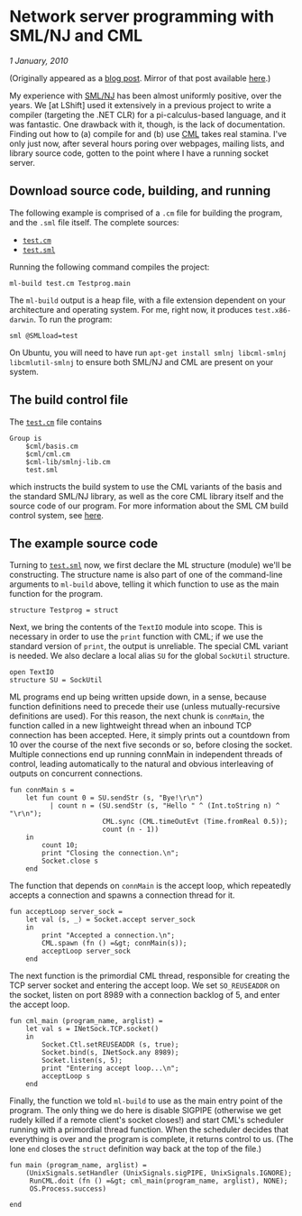 # Network server programming with SML/NJ and CML

<i>1 January, 2010</i>

(Originally appeared as a [blog
post](http://www.lshift.net/blog/2010/01/01/network-server-programming-with-smlnj-and-cml). Mirror
of that post available
[here](http://homepages.kcbbs.gen.nz/tonyg/lshift_archive/network-server-programming-with-smlnj-and-cml-20100101.html).)

My experience with [SML/NJ](http://www.smlnj.org/) has been almost
uniformly positive, over the years. We [at LShift] used it extensively
in a previous project to write a compiler (targeting the .NET CLR) for
a pi-calculus-based language, and it was fantastic. One drawback with
it, though, is the lack of documentation. Finding out how to (a)
compile for and (b) use [CML](http://cml.cs.uchicago.edu/) takes real
stamina. I've only just now, after several hours poring over webpages,
mailing lists, and library source code, gotten to the point where I
have a running socket server.

## Download source code, building, and running

The following example is comprised of a `.cm` file for building the
program, and the `.sml` file itself. The complete sources:

 - [`test.cm`](https://raw.github.com/tonyg/smlnj-networking/master/test.cm)
 - [`test.sml`](https://raw.github.com/tonyg/smlnj-networking/master/test.sml)

Running the following command compiles the project:

    ml-build test.cm Testprog.main

The `ml-build` output is a heap file, with a file extension dependent
on your architecture and operating system. For me, right now, it
produces `test.x86-darwin`. To run the program:

    sml @SMLload=test

On Ubuntu, you will need to have run `apt-get install smlnj
libcml-smlnj libcmlutil-smlnj` to ensure both SML/NJ and CML are
present on your system.

## The build control file

The
[`test.cm`](https://raw.github.com/tonyg/smlnj-networking/master/test.cm)
file contains

    Group is
        $cml/basis.cm
        $cml/cml.cm
        $cml-lib/smlnj-lib.cm
        test.sml

which instructs the build system to use the CML variants of the basis
and the standard SML/NJ library, as well as the core CML library
itself and the source code of our program. For more information about
the SML CM build control system, see
[here](http://www.smlnj.org/doc/CM/index.html).

## The example source code

Turning to
[`test.sml`](https://raw.github.com/tonyg/smlnj-networking/master/test.sml)
now, we first declare the ML structure (module) we'll be
constructing. The structure name is also part of one of the
command-line arguments to `ml-build` above, telling it which function
to use as the main function for the program.

    structure Testprog = struct

Next, we bring the contents of the `TextIO` module into scope. This is
necessary in order to use the `print` function with CML; if we use the
standard version of `print`, the output is unreliable. The special CML
variant is needed. We also declare a local alias `SU` for the global
`SockUtil` structure.

    open TextIO
    structure SU = SockUtil

ML programs end up being written upside down, in a sense, because
function definitions need to precede their use (unless
mutually-recursive definitions are used). For this reason, the next
chunk is `connMain`, the function called in a new lightweight thread
when an inbound TCP connection has been accepted. Here, it simply
prints out a countdown from 10 over the course of the next five
seconds or so, before closing the socket. Multiple connections end up
running connMain in independent threads of control, leading
automatically to the natural and obvious interleaving of outputs on
concurrent connections.

    fun connMain s =
        let fun count 0 = SU.sendStr (s, "Bye!\r\n")
              | count n = (SU.sendStr (s, "Hello " ^ (Int.toString n) ^ "\r\n");
                           CML.sync (CML.timeOutEvt (Time.fromReal 0.5));
                           count (n - 1))
        in
            count 10;
            print "Closing the connection.\n";
            Socket.close s
        end

The function that depends on `connMain` is the accept loop, which
repeatedly accepts a connection and spawns a connection thread for it.

    fun acceptLoop server_sock =
        let val (s, _) = Socket.accept server_sock
        in
            print "Accepted a connection.\n";
            CML.spawn (fn () =&gt; connMain(s));
            acceptLoop server_sock
        end

The next function is the primordial CML thread, responsible for
creating the TCP server socket and entering the accept loop. We set
`SO_REUSEADDR` on the socket, listen on port 8989 with a connection
backlog of 5, and enter the accept loop.

    fun cml_main (program_name, arglist) =
        let val s = INetSock.TCP.socket()
        in
            Socket.Ctl.setREUSEADDR (s, true);
            Socket.bind(s, INetSock.any 8989);
            Socket.listen(s, 5);
            print "Entering accept loop...\n";
            acceptLoop s
        end

Finally, the function we told `ml-build` to use as the main entry
point of the program. The only thing we do here is disable SIGPIPE
(otherwise we get rudely killed if a remote client's socket closes!)
and start CML's scheduler running with a primordial thread
function. When the scheduler decides that everything is over and the
program is complete, it returns control to us. (The lone `end` closes
the `struct` definition way back at the top of the file.)

    fun main (program_name, arglist) =
        (UnixSignals.setHandler (UnixSignals.sigPIPE, UnixSignals.IGNORE);
         RunCML.doit (fn () =&gt; cml_main(program_name, arglist), NONE);
         OS.Process.success)

    end
